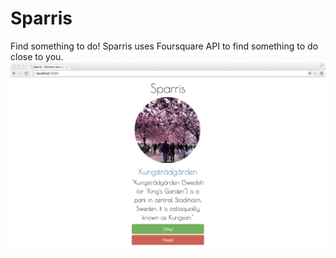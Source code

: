 # Sparris
Find something to do!
Sparris uses Foursquare API to find something to do close to you.
![Sparris](img.png)
